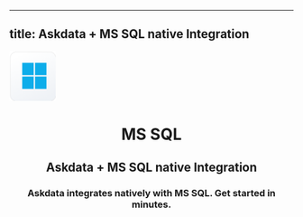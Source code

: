 
  ---
  title: Askdata + MS SQL native Integration
  ---

<img class="dataset_icon mx-auto d-block mb-4" width="82" height="88" src="/media/integrations/icons/ms-sql.png" alt="">
<h1 class="dataset_title" style="text-align: center;">MS SQL</h1>
<h2 class="dataset_subtitle" style="text-align: center;">Askdata + MS SQL native Integration</h2> 
<h3 class="dataset_description" style="text-align: center;">Askdata integrates natively with MS SQL. Get started in minutes.</h3> 

  